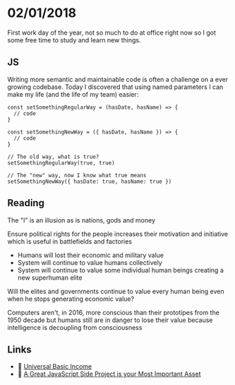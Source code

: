 # 02/01/2018

First work day of the year, not so much to do at office right now so I got some free time to study and learn new things.

## JS

Writing more semantic and maintainable code is often a challenge on a ever growing codebase. Today I discovered that using named parameters I can make my life (and the life of my team) easier:

```
const setSomethingRegularWay = (hasDate, hasName) => {
  // code
}

const setSomethingNewWay = ({ hasDate, hasName }) => {
  // code
}

// The old way, what is true?
setSomethingRegularWay(true, true)

// The "new" way, now I know what true means
setSomethingNewWay({ hasDate: true, hasName: true })
```

## Reading

The "I" is an illusion as is nations, gods and money

Ensure political rights for the people increases their motivation and initiative which is useful in battlefields and factories

- Humans will lost their economic and military value
- System will continue to value humans collectively
- System will continue to value some individual human beings creating a new superhuman elite

Will the elites and governments continue to value every human being even when he stops generating economic value? 

Computers aren't, in 2016, more conscious than their prototipes from the 1950 decade but humans still are in danger to lose their value because intelligence is decoupling from consciousness

## Links

- :movie_camera: [Universal Basic Income](https://www.youtube.com/watch?v=kl39KHS07Xc)
- :page_facing_up: [A Great JavaScript Side Project is your Most Important Asset](https://thefullstack.xyz/javascript-side-project/)

